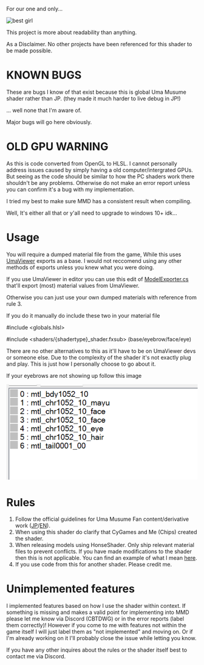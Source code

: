 For our one and only...

![best girl](https://media1.tenor.com/m/UnXv0rUV9TAAAAAC/uma-musume-umamusume.gif)


This project is more about readability than anything.

As a Disclaimer. No other projects have been referenced for this shader to be made possible.

# KNOWN BUGS

These are bugs I know of that exist because this is global Uma Musume shader rather than JP. (they made it much harder to live debug in JP!)

... well none that I'm aware of.

Major bugs will go here obviously.


# OLD GPU WARNING
As this is code converted from OpenGL to HLSL. I cannot personally address issues caused by simply having a old computer/intergrated GPUs. But seeing as the code should be similar to how the PC shaders work there shouldn't be any problems. Otherwise do not make an error report unless you can confirm it's a bug with my implementation.

I tried my best to make sure MMD has a consistent result when compiling.

Well, It's either all that or y'all need to upgrade to windows 10+ idk...

# Usage

You will require a dumped material file from the game, While this uses [UmaViewer](https://github.com/katboi01/UmaViewer) exports as a base. I would not reccomend using any other methods of exports unless you knew what you were doing.

If you use UmaViewer in editor you can use this edit of [ModelExporter.cs](https://gist.github.com/Elysia-simp/9c4d8c7c59f7d3e531c2a8b374711383) that'll export (most) material values from UmaViewer.


Otherwise you can just use your own dumped materials with reference from rule 3.

If you do it manually do include these two in your material file

#include <globals.hlsl>

#include <shaders/{shadertype}_shader.fxsub> (base/eyebrow/face/eye)


There are no other alternatives to this as it'll have to be on UmaViewer devs or someone else. Due to the complexity of the shader it's not exactly plug and play. This is just how I personally choose to go about it.

If your eyebrows are not showing up follow this image

![bruh](images/Material.png)

# Rules

1. Follow the official guidelines for Uma Musume Fan content/derivative work ([JP](https://umamusume.jp/derivativework_guidelines/)/[EN](https://umamusume.com/fan-createdguide/)).
2. When using this shader do clarify that CyGames and Me (Chips) created the shader.
3. When releasing models using HonseShader. Only ship relevant material files to prevent conflicts. If you have made modifications to the shader then this is not applicable. You can find an example of what I mean [here](https://mega.nz/file/EE9yWLyA#LFYDVxT5LJKuUhwdEJvpTP43E3-XZaPGc2EOo4CelL0).
4. If you use code from this for another shader. Please credit me.

# Unimplemented features

I implemented features based on how I use the shader within context. If something is missing and makes a valid point for implementing into MMD please let me know via Discord (CBTDWG) or in the error reports (label them correctly)! However if you come to me with features not within the game itself I will just label them as "not implemented" and moving on. Or if I'm already working on it I'll probably close the issue while letting you know.

If you have any other inquires about the rules or the shader itself best to contact me via Discord.
